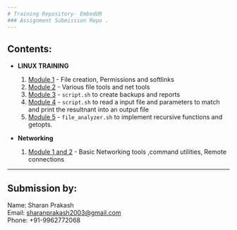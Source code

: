 ```yaml
---
# Training Repository- EmbedUR
### Assignment Submission Repo .
---
```

## Contents:
 - **LINUX TRAINING**
    1. [Module 1](https://github.com/SharanxD/LinuxTraining/tree/main/Linux%20Training/Assignment%201) - File creation, Permissions and softlinks
    2. [Module 2](https://github.com/SharanxD/LinuxTraining/tree/main/Linux%20Training/Assignment%202) - Various file tools and net tools
    3. [Module 3](https://github.com/SharanxD/LinuxTraining/tree/main/Linux%20Training/Assignment%203) - `script.sh` to create backups and reports
    4. [Module 4](https://github.com/SharanxD/LinuxTraining/tree/main/Linux%20Training/Assignment%204) - `script.sh` to read a input file and parameters to match and print the resultnant into an output file
    5. [Module 5](https://github.com/SharanxD/LinuxTraining/tree/main/Linux%20Training/Assignment%205) - `file_analyzer.sh` to implement recursive functions and getopts.

 - **Networking**
    1. [Module 1 and 2](https://github.com/SharanxD/LinuxTraining/blob/main/Networking/Module1and2.md) -  Basic Networking tools ,command utilities, Remote connections
---
## Submission by:
Name: Sharan Prakash <br>
Email: sharanprakash2003@gmail.com <br>
Phone: +91-9962772068
